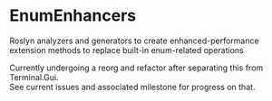 # EnumEnhancers
Roslyn analyzers and generators to create enhanced-performance extension methods to replace built-in enum-related operations

Currently undergoing a reorg and refactor after separating this from Terminal.Gui.\
See current issues and associated milestone for progress on that.
